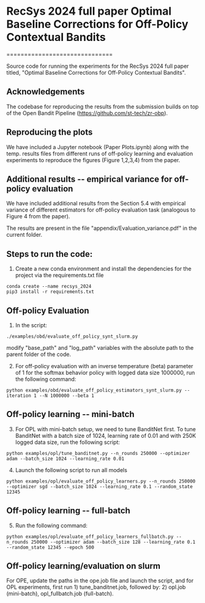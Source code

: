 # RecSys 2024 full paper Optimal Baseline Corrections for Off-Policy Contextual Bandits	

==============================

Source code for running the experiments for the RecSys 2024 full paper titled, "Optimal Baseline Corrections for Off-Policy Contextual Bandits".

## Acknowledgements

The codebase for reproducing the results from the submission builds on top of the Open Bandit Pipeline (https://github.com/st-tech/zr-obp). 

## Reproducing the plots

We have included a Jupyter notebook (Paper Plots.ipynb) along with the temp. results files from different runs of off-policy learning and evaluation experiments to reproduce the figures (Figure 1,2,3,4) from the paper.

## Additional results -- empirical variance for off-policy evaluation

We have included additional results from the Section 5.4 with empirical variance of different estimators for off-policy evaluation task (analogous to Figure 4 from the paper). 

The results are present in the file "appendix/Evaluation_variance.pdf" in the current folder.


Steps to run the code: 
-----------------------

1) Create a new conda environment and install the dependencies for the project via the requirements.txt file

```
conda create --name recsys_2024
pip3 install -r requirements.txt
```

## Off-policy Evaluation

1) In the script:
```
./examples/obd/evaluate_off_policy_synt_slurm.py
```
modify "base_path" and "log_path" variables with the absolute path to the parent folder of the code. 

2) For off-policy evaluation with an inverse temperature (beta) parameter of 1 for the softmax behavior policy with logged data size 1000000, run the following command:
```
python examples/obd/evaluate_off_policy_estimators_synt_slurm.py --iteration 1 --N 1000000 --beta 1
```

## Off-policy learning -- mini-batch

3) For OPL with mini-batch setup, we need to tune BanditNet first. To tune BanditNet with a batch size of 1024, learning rate of 0.01 and with 250K logged data size, run the following script:

```
python examples/opl/tune_banditnet.py --n_rounds 250000 --optimizer adam --batch_size 1024 --learning_rate 0.01
```

4) Launch the following script to run all models

```
python examples/opl/evaluate_off_policy_learners.py --n_rounds 250000 --optimizer sgd --batch_size 1024 --learning_rate 0.1 --random_state 12345
```

## Off-policy learning -- full-batch

5) Run the following command:

```
python examples/opl/evaluate_off_policy_learners_fullbatch.py --n_rounds 250000 --optimizer adam --batch_size 128 --learning_rate 0.1 --random_state 12345 --epoch 500
```

## Off-policy learning/evaluation on slurm

For OPE, update the paths in the ope.job file and launch the script, and for OPL experiments, first run 1) tune_banditnet.job, followed by: 2) opl.job (mini-batch), opl_fullbatch.job (full-batch).











